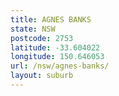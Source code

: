 ```yaml
---
title: AGNES BANKS
state: NSW
postcode: 2753
latitude: -33.604022
longitude: 150.646053
url: /nsw/agnes-banks/
layout: suburb
---
```


